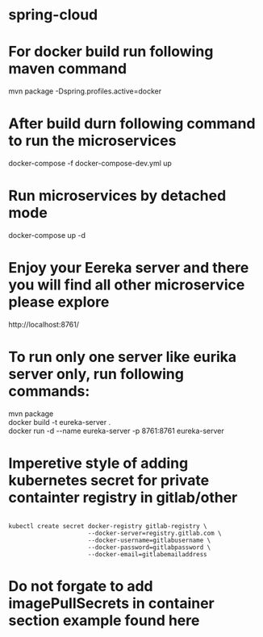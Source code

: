 # spring-cloud
# For docker build run following maven command
mvn package -Dspring.profiles.active=docker
# After build durn following command to run the microservices
docker-compose -f docker-compose-dev.yml up

# Run microservices by detached mode
docker-compose up -d

# Enjoy your Eereka server and there you will find all other microservice please explore
http://localhost:8761/

# To run only one server like eurika server only, run following commands:
mvn package<br>
docker build -t eureka-server .<br>
docker run -d --name eureka-server -p 8761:8761 eureka-server<br>

# Imperetive style of adding kubernetes secret for private containter registry in gitlab/other
<pre><code>
kubectl create secret docker-registry gitlab-registry \
                      --docker-server=registry.gitlab.com \
                      --docker-username=gitlabusername \
                      --docker-password=gitlabpassword \
                      --docker-email=gitlabemailaddress
</code></pre>                      
 # Do not forgate to add imagePullSecrets in container section example found here
                      
             


